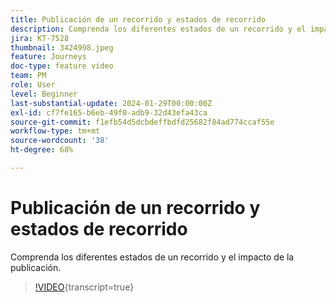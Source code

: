 ```yaml
---
title: Publicación de un recorrido y estados de recorrido
description: Comprenda los diferentes estados de un recorrido y el impacto de la publicación.
jira: KT-7528
thumbnail: 3424998.jpeg
feature: Journeys
doc-type: feature video
team: PM
role: User
level: Beginner
last-substantial-update: 2024-01-29T00:00:00Z
exl-id: cf7fe165-b6eb-49f0-adb9-32d43efa43ca
source-git-commit: f1efb54d5dcbdeffbdfd25682f84ad774ccaf55e
workflow-type: tm+mt
source-wordcount: '38'
ht-degree: 68%

---
```


# Publicación de un recorrido y estados de recorrido

Comprenda los diferentes estados de un recorrido y el impacto de la publicación.

>[!VIDEO](https://video.tv.adobe.com/v/3424998?quality=12&learn=on){transcript=true}

